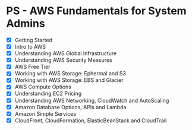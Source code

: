 # PS - AWS Fundamentals for System Admins
- [x] Getting Started
- [x] Intro to AWS
- [x] Understanding AWS Global Infrastructure
- [x] Understanding AWS Security Measures
- [x] AWS Free Tier
- [x] Working with AWS Storage: Ephermal and S3
- [x] Working with AWS Storage: EBS and Glacier
- [x] AWS Compute Options
- [x] Understanding EC2 Pricing
- [x] Understanding AWS Networking, CloudWatch and AutoScaling
- [x] Amazon Database Options, APIs and Lambda
- [x] Amazon Simple Services
- [x] CloudFront, CloudFormation, ElasticBeanStack and CloudTrail
